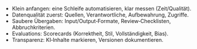 <ul>
<li>Klein anfangen: eine Schleife automatisieren, klar messen (Zeit/Qualität).</li>
<li>Datenqualität zuerst: Quellen, Verantwortliche, Aufbewahrung, Zugriffe.</li>
<li>Saubere Übergaben: Input/Output‑Formate, Review‑Checklisten, Abbruchkriterien.</li>
<li>Evaluations: Scorecards (Korrektheit, Stil, Vollständigkeit, Bias).</li>
<li>Transparenz: KI‑Inhalte markieren, Versionen dokumentieren.</li>
</ul>